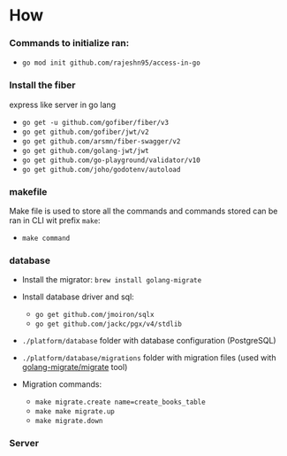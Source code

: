 # How

### Commands to initialize ran:

- `go mod init github.com/rajeshn95/access-in-go`

### Install the fiber

express like server in go lang

- `go get -u github.com/gofiber/fiber/v3`
- `go get github.com/gofiber/jwt/v2`
- `go get github.com/arsmn/fiber-swagger/v2`
- `go get github.com/golang-jwt/jwt`
- `go get github.com/go-playground/validator/v10`
- `go get github.com/joho/godotenv/autoload`

### makefile

Make file is used to store all the commands and commands stored can be ran in CLI wit prefix `make`:

- `make command`

### database

- Install the migrator: `brew install golang-migrate`
- Install database driver and sql:

  - `go get github.com/jmoiron/sqlx`
  - `go get github.com/jackc/pgx/v4/stdlib`

- `./platform/database` folder with database configuration (PostgreSQL)
- `./platform/database/migrations` folder with migration files (used with [golang-migrate/migrate](https://github.com/golang-migrate/migrate) tool)
- Migration commands:

  - `make migrate.create name=create_books_table`
  - `make make migrate.up`
  - `make migrate.down`

### Server
